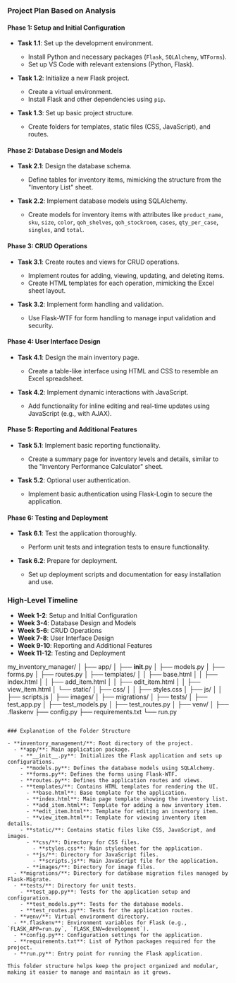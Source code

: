 ### Project Plan Based on Analysis

#### Phase 1: Setup and Initial Configuration

- **Task 1.1**: Set up the development environment.
  - Install Python and necessary packages (`Flask`, `SQLAlchemy`, `WTForms`).
  - Set up VS Code with relevant extensions (Python, Flask).

- **Task 1.2**: Initialize a new Flask project.
  - Create a virtual environment.
  - Install Flask and other dependencies using `pip`.

- **Task 1.3**: Set up basic project structure.
  - Create folders for templates, static files (CSS, JavaScript), and routes.

#### Phase 2: Database Design and Models

- **Task 2.1**: Design the database schema.
  - Define tables for inventory items, mimicking the structure from the "Inventory List" sheet.

- **Task 2.2**: Implement database models using SQLAlchemy.
  - Create models for inventory items with attributes like `product_name`, `sku`, `size`, `color`, `qoh_shelves`, `qoh_stockroom`, `cases`, `qty_per_case`, `singles`, and `total`.

#### Phase 3: CRUD Operations

- **Task 3.1**: Create routes and views for CRUD operations.
  - Implement routes for adding, viewing, updating, and deleting items.
  - Create HTML templates for each operation, mimicking the Excel sheet layout.

- **Task 3.2**: Implement form handling and validation.
  - Use Flask-WTF for form handling to manage input validation and security.

#### Phase 4: User Interface Design

- **Task 4.1**: Design the main inventory page.
  - Create a table-like interface using HTML and CSS to resemble an Excel spreadsheet.

- **Task 4.2**: Implement dynamic interactions with JavaScript.
  - Add functionality for inline editing and real-time updates using JavaScript (e.g., with AJAX).

#### Phase 5: Reporting and Additional Features

- **Task 5.1**: Implement basic reporting functionality.
  - Create a summary page for inventory levels and details, similar to the "Inventory Performance Calculator" sheet.

- **Task 5.2**: Optional user authentication.
  - Implement basic authentication using Flask-Login to secure the application.

#### Phase 6: Testing and Deployment

- **Task 6.1**: Test the application thoroughly.
  - Perform unit tests and integration tests to ensure functionality.

- **Task 6.2**: Prepare for deployment.
  - Set up deployment scripts and documentation for easy installation and use.

### High-Level Timeline

- **Week 1-2**: Setup and Initial Configuration
- **Week 3-4**: Database Design and Models
- **Week 5-6**: CRUD Operations
- **Week 7-8**: User Interface Design
- **Week 9-10**: Reporting and Additional Features
- **Week 11-12**: Testing and Deployment



my_inventory_manager/
│
├── app/
│   ├── __init__.py
│   ├── models.py
│   ├── forms.py
│   ├── routes.py
│   ├── templates/
│   │   ├── base.html
│   │   ├── index.html
│   │   ├── add_item.html
│   │   ├── edit_item.html
│   │   ├── view_item.html
│   └── static/
│       ├── css/
│       │   ├── styles.css
│       ├── js/
│       │   ├── scripts.js
│       ├── images/
│
├── migrations/
│
├── tests/
│   ├── test_app.py
│   ├── test_models.py
│   ├── test_routes.py
│
├── venv/
│
├── .flaskenv
├── config.py
├── requirements.txt
└── run.py
```

### Explanation of the Folder Structure

- **inventory_management/**: Root directory of the project.
  - **app/**: Main application package.
    - **__init__.py**: Initializes the Flask application and sets up configurations.
    - **models.py**: Defines the database models using SQLAlchemy.
    - **forms.py**: Defines the forms using Flask-WTF.
    - **routes.py**: Defines the application routes and views.
    - **templates/**: Contains HTML templates for rendering the UI.
      - **base.html**: Base template for the application.
      - **index.html**: Main page template showing the inventory list.
      - **add_item.html**: Template for adding a new inventory item.
      - **edit_item.html**: Template for editing an inventory item.
      - **view_item.html**: Template for viewing inventory item details.
    - **static/**: Contains static files like CSS, JavaScript, and images.
      - **css/**: Directory for CSS files.
        - **styles.css**: Main stylesheet for the application.
      - **js/**: Directory for JavaScript files.
        - **scripts.js**: Main JavaScript file for the application.
      - **images/**: Directory for image files.
  - **migrations/**: Directory for database migration files managed by Flask-Migrate.
  - **tests/**: Directory for unit tests.
    - **test_app.py**: Tests for the application setup and configuration.
    - **test_models.py**: Tests for the database models.
    - **test_routes.py**: Tests for the application routes.
  - **venv/**: Virtual environment directory.
  - **.flaskenv**: Environment variables for Flask (e.g., `FLASK_APP=run.py`, `FLASK_ENV=development`).
  - **config.py**: Configuration settings for the application.
  - **requirements.txt**: List of Python packages required for the project.
  - **run.py**: Entry point for running the Flask application.

This folder structure helps keep the project organized and modular, making it easier to manage and maintain as it grows.